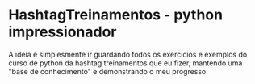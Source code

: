 # HashtagTreinamentos - python impressionador

A ideia é simplesmente ir guardando todos os exercicios e exemplos do curso de python da hashtag treinamentos que eu fizer, mantendo uma "base de conhecimento" e demonstrando o meu progresso.
